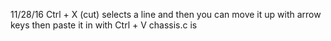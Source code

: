 11/28/16
Ctrl + X (cut) selects a line and then you can move it up with arrow keys then paste it in with Ctrl + V
chassis.c is 
